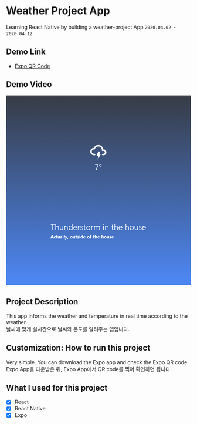 # Weather Project App

Learning React Native by building a weather-project App `2020.04.02 ~ 2020.04.12`

## Demo Link

- [Expo QR Code](https://expo.io/@wook2124/weather-project)

## Demo Video

![](demo.gif)

## Project Description 

This app informs the weather and temperature in real time according to the weather.  
날씨에 맞게 실시간으로 날씨와 온도를 알려주는 앱입니다.

## Customization: How to run this project

Very simple. You can download the Expo app and check the Expo QR code.  
Expo App을 다운받은 뒤, Expo App에서 QR code를 찍어 확인하면 됩니다.

## What I used for this project 

- [X] React
- [X] React Native
- [X] Expo
